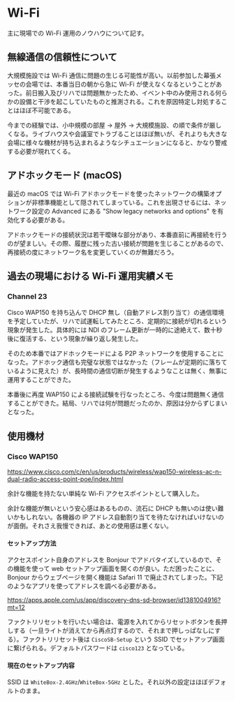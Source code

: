 # Wi-Fi

主に現場での Wi-Fi 運用のノウハウについて記す。

## 無線通信の信頼性について

大規模施設では Wi-Fi 通信に問題の生じる可能性が高い。以前参加した幕張メッセの会場では、本番当日の朝から急に Wi-Fi が使えなくなるということがあった。前日搬入及びリハでは問題無かったため、イベント中のみ使用される何らかの設備と干渉を起こしていたものと推測される。これを原因特定し対処することはほぼ不可能である。

今までの経験では、小中規模の部屋 → 屋外 → 大規模施設、の順で条件が厳しくなる。ライブハウスや会議室でトラブることはほぼ無いが、それよりも大きな会場に様々な機材が持ち込まれるようなシチュエーションになると、かなり警戒する必要が現れてくる。

## アドホックモード (macOS)

最近の macOS では Wi-Fi アドホックモードを使ったネットワークの構築オプションが非標準機能として隠されてしまっている。これを出現させるには、ネットワーク設定の Advanced にある "Show legacy networks and options" を有効化する必要がある。

アドホックモードの接続状況は若干曖昧な部分があり、本番直前に再接続を行うのが望ましい。その際、履歴に残った古い接続が問題を生じることがあるので、再接続の度にネットワーク名を変更していくのが無難だろう。

## 過去の現場における Wi-Fi 運用実績メモ

### Channel 23

Cisco WAP150 を持ち込んで DHCP 無し（自動アドレス割り当て）の通信環境を予定していたが、リハで試運転してみたところ、定期的に接続が切れるという現象が発生した。具体的には NDI のフレーム更新が一時的に途絶えて、数十秒後に復活する、という現象が繰り返し発生した。

そのため本番ではアドホックモードによる P2P ネットワークを使用することになった。アドホック通信も完璧な状態ではなかった（フレームが定期的に落ちているように見えた）が、長時間の通信切断が発生するようなことは無く、無事に運用することができた。

本番後に再度 WAP150 による接続試験を行なったところ、今度は問題無く通信することができた。結局、リハでは何が問題だったのか、原因は分からずじまいとなった。

## 使用機材

### Cisco WAP150

https://www.cisco.com/c/en/us/products/wireless/wap150-wireless-ac-n-dual-radio-access-point-poe/index.html

余計な機能を持たない単純な Wi-Fi アクセスポイントとして購入した。

余計な機能が無いという安心感はあるものの、流石に DHCP も無いのは使い難いかもしれない。各機器の IP アドレス自動割り当てを待たなければいけないのが面倒。それさえ我慢できれば、あとの使用感は悪くない。

#### セットアップ方法

アクセスポイント自身のアドレスを Bonjour でアドバタイズしているので、その機能を使って web セットアップ画面を開くのが良い。ただ困ったことに、Bonjour からウェブページを開く機能は Safari 11 で廃止されてしまった。下記のようなアプリを使ってアドレスを調べる必要がある。

https://apps.apple.com/us/app/discovery-dns-sd-browser/id1381004916?mt=12

ファクトリリセットを行いたい場合は、電源を入れてからリセットボタンを長押しする（一旦ライトが消えてから再点灯するので、それまで押しっぱなしにする）。ファクトリリセット後は `CiscoSB-Setup` という SSID でセットアップ画面に繋げられる。デフォルトパスワードは `cisco123` となっている。

#### 現在のセットアップ内容

SSID は `WhiteBox-2.4GHz`/`WhiteBox-5GHz` とした。それ以外の設定はほぼデフォルトのまま。
